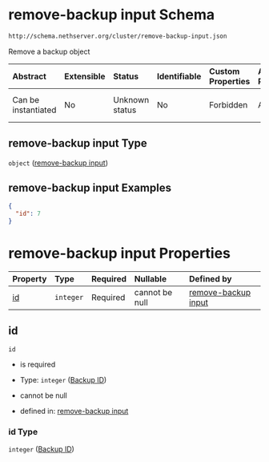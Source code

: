 # remove-backup input Schema

```txt
http://schema.nethserver.org/cluster/remove-backup-input.json
```

Remove a backup object

| Abstract            | Extensible | Status         | Identifiable | Custom Properties | Additional Properties | Access Restrictions | Defined In                                                                          |
| :------------------ | :--------- | :------------- | :----------- | :---------------- | :-------------------- | :------------------ | :---------------------------------------------------------------------------------- |
| Can be instantiated | No         | Unknown status | No           | Forbidden         | Allowed               | none                | [remove-backup-input.json](cluster/remove-backup-input.json "open original schema") |

## remove-backup input Type

`object` ([remove-backup input](remove-backup-input.md))

## remove-backup input Examples

```json
{
  "id": 7
}
```

# remove-backup input Properties

| Property  | Type      | Required | Nullable       | Defined by                                                                                                                                        |
| :-------- | :-------- | :------- | :------------- | :------------------------------------------------------------------------------------------------------------------------------------------------ |
| [id](#id) | `integer` | Required | cannot be null | [remove-backup input](remove-backup-input-properties-backup-id.md "http://schema.nethserver.org/cluster/remove-backup-input.json#/properties/id") |

## id



`id`

* is required

* Type: `integer` ([Backup ID](remove-backup-input-properties-backup-id.md))

* cannot be null

* defined in: [remove-backup input](remove-backup-input-properties-backup-id.md "http://schema.nethserver.org/cluster/remove-backup-input.json#/properties/id")

### id Type

`integer` ([Backup ID](remove-backup-input-properties-backup-id.md))
